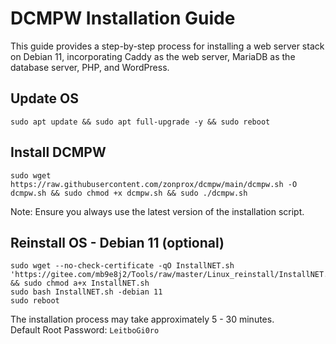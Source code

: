 # DCMPW Installation Guide

This guide provides a step-by-step process for installing a web server stack on Debian 11, incorporating Caddy as the web server, MariaDB as the database server, PHP, and WordPress.

## Update OS
```shell
sudo apt update && sudo apt full-upgrade -y && sudo reboot
```

## Install DCMPW
```shell
sudo wget https://raw.githubusercontent.com/zonprox/dcmpw/main/dcmpw.sh -O dcmpw.sh && sudo chmod +x dcmpw.sh && sudo ./dcmpw.sh
```
Note: Ensure you always use the latest version of the installation script.

## Reinstall OS - Debian 11 (optional)
```shell
sudo wget --no-check-certificate -qO InstallNET.sh 'https://gitee.com/mb9e8j2/Tools/raw/master/Linux_reinstall/InstallNET.sh' && sudo chmod a+x InstallNET.sh
sudo bash InstallNET.sh -debian 11
sudo reboot
```
The installation process may take approximately 5 - 30 minutes.\
Default Root Password: `LeitboGi0ro`
